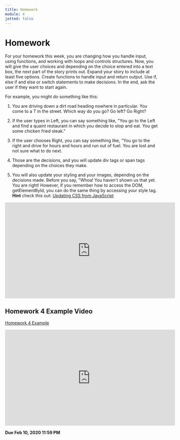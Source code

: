 ```yaml
---
title: Homework
module: 4
jotted: false
---
```


# Homework

For your homework this week, you are changing how you handle input, using functions, and working with loops and controls structures.  Now, you will give the user choices and depending on the choice entered into a text box, the next part of the story prints out.  Expand your story to include at least five options.  Create functions to handle input and return output. Use if, else if and else or switch statements to make decisions.  In the end, ask the user if they want to start again.

For example, you might do something like this:

1. You are driving down a dirt road heading nowhere in particular.  You come to a T in the street.  Which way do you go?  Go left? Go Right?

2. If the user types in Left, you can say something like, "You go to the Left and find a quaint restaurant in which you decide to stop and eat.  You get some chicken fried steak."  

3. If the user chooses Right, you can say something like, "You go to the right and drive for hours and hours and run out of fuel. You are lost and not sure what to do next.

4. Those are the decisions, and you will update div tags or span tags depending on the choices they make.  

5. You will also update your styling and your images, depending on the decisions made.  Before you say, "Whoa!  You haven't shown us that yet. You are right!  However, if you remember how to access the DOM, getElementById, you can do the same thing by accessing your style tag.  **Hint** check this out: [Updating CSS from JavaScript](https://www.w3schools.com/js/js_htmldom_css.asp)

<iframe width="560" height="315" src="https://www.youtube.com/embed/UcHL1mVZQvg" frameborder="0" allow="accelerometer; autoplay; encrypted-media; gyroscope; picture-in-picture" allowfullscreen></iframe>


## Homework 4 Example Video

[Homework 4 Example](https://github.com/Montana-Media-Arts/441-WebTech-Spring2020-Examples/tree/master/Week%204)

<iframe width="560" height="315" src="https://www.youtube.com/embed/h-DzScb71ag" frameborder="0" allow="accelerometer; autoplay; encrypted-media; gyroscope; picture-in-picture" allowfullscreen></iframe>


**Due Feb 10, 2020 11:59 PM**